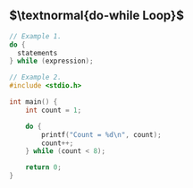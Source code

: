 ## $\textnormal{do-while Loop}$

```c
// Example 1.
do {
  statements
} while (expression);
```

```c
// Example 2.
#include <stdio.h>

int main() {
    int count = 1;

    do {
        printf("Count = %d\n", count);
        count++;
    } while (count < 8);

    return 0;
}
```
